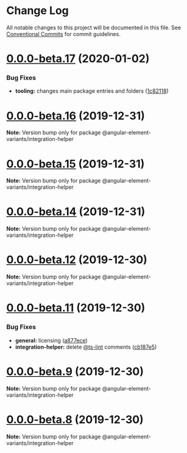 # Change Log

All notable changes to this project will be documented in this file.
See [Conventional Commits](https://conventionalcommits.org) for commit guidelines.

# [0.0.0-beta.17](https://github.com/BioPhoton/angular-element-variants/tree/master/packages/integration-helper/compare/v0.0.0-beta.16...v0.0.0-beta.17) (2020-01-02)


### Bug Fixes

* **tooling:** changes main package entries and folders ([1c82118](https://github.com/BioPhoton/angular-element-variants/tree/master/packages/integration-helper/commit/1c821184ccd822f60565e8f1029a00395cc62409))






# [0.0.0-beta.16](https://github.com/BioPhoton/angular-element-variants/tree/master/packages/integration-helper/compare/v0.0.0-beta.15...v0.0.0-beta.16) (2019-12-31)

**Note:** Version bump only for package @angular-element-variants/integration-helper





# [0.0.0-beta.15](https://github.com/BioPhoton/angular-element-variants/tree/master/packages/integration-helper/compare/v0.0.0-beta.14...v0.0.0-beta.15) (2019-12-31)

**Note:** Version bump only for package @angular-element-variants/integration-helper

# [0.0.0-beta.14](https://github.com/BioPhoton/angular-element-variants/tree/master/packages/integration-helper/compare/v0.0.0-beta.13...v0.0.0-beta.14) (2019-12-31)

**Note:** Version bump only for package @angular-element-variants/integration-helper

# [0.0.0-beta.12](https://github.com/BioPhoton/angular-element-variants/tree/master/packages/integration-helper/compare/v0.0.0-beta.11...v0.0.0-beta.12) (2019-12-30)

**Note:** Version bump only for package @angular-element-variants/integration-helper

# [0.0.0-beta.11](https://github.com/BioPhoton/angular-element-variants/tree/master/packages/integration-helper/compare/v0.0.0-beta.10...v0.0.0-beta.11) (2019-12-30)

### Bug Fixes

- **general:** licensing ([a877ece](https://github.com/BioPhoton/angular-element-variants/tree/master/packages/integration-helper/commit/a877ece59c3c4f4e158605699ec233d5f3793229))
- **integration-helper:** delete [@ts-lint](https://github.com/ts-lint) comments ([cb187e5](https://github.com/BioPhoton/angular-element-variants/tree/master/packages/integration-helper/commit/cb187e5b704b895871ee68a76f5177073a0476e6))

# [0.0.0-beta.9](https://github.com/BioPhoton/angular-element-variants/tree/master/packages/integration-helper/compare/v0.0.0-beta.8...v0.0.0-beta.9) (2019-12-30)

**Note:** Version bump only for package @angular-element-variants/integration-helper

# [0.0.0-beta.8](https://github.com/BioPhoton/angular-element-variants/tree/master/packages/integration-helper/compare/v0.0.0-beta.6...v0.0.0-beta.8) (2019-12-30)

**Note:** Version bump only for package @angular-element-variants/integration-helper
